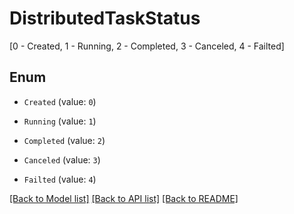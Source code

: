 # DistributedTaskStatus

[0 - Created, 1 - Running, 2 - Completed, 3 - Canceled, 4 - Failted]

## Enum

* `Created` (value: `0`)

* `Running` (value: `1`)

* `Completed` (value: `2`)

* `Canceled` (value: `3`)

* `Failted` (value: `4`)

[[Back to Model list]](../README.md#documentation-for-models) [[Back to API list]](../README.md#documentation-for-api-endpoints) [[Back to README]](../README.md)
